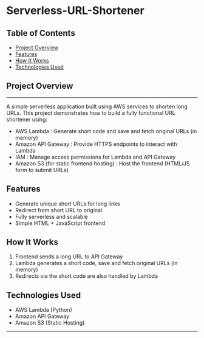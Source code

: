 # Serverless-URL-Shortener

## Table of Contents

- [Project Overview](#project-overview)
- [Features](#features)
- [How It Works](#how-it-works)
- [Technologies Used](#technologies-used)

## Project Overview
---

A simple serverless application built using AWS services to shorten long URLs. This project demonstrates how to build a fully functional URL shortener using:

- AWS Lambda : Generate short code and save and fetch original URLs (in memory)
- Amazon API Gateway : Provide HTTPS endpoints to interact with Lambda
- IAM : Manage access permissions for Lambda and API Gateway
- Amazon S3 (for static frontend hosting) : Host the frontend (HTML/JS form to submit URLs)

## Features

- Generate unique short URLs for long links
- Redirect from short URL to original
- Fully serverless and scalable
- Simple HTML + JavaScript frontend

## How It Works

1. Frontend sends a long URL to API Gateway
2. Lambda generates a short code, save and fetch original URLs (in memory)
3. Redirects via the short code are also handled by Lambda

## Technologies Used

- AWS Lambda (Python)
- Amazon API Gateway
- Amazon S3 (Static Hosting)

---


